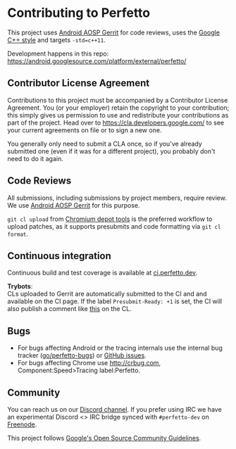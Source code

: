 # Contributing to Perfetto
This project uses [Android AOSP Gerrit][perfetto-gerrit] for code reviews,
uses the [Google C++ style][google-cpp-style] and targets `-std=c++11`.

Development happens in this repo:
https://android.googlesource.com/platform/external/perfetto/

## Contributor License Agreement

Contributions to this project must be accompanied by a Contributor License
Agreement. You (or your employer) retain the copyright to your contribution;
this simply gives us permission to use and redistribute your contributions as
part of the project. Head over to <https://cla.developers.google.com/> to see
your current agreements on file or to sign a new one.

You generally only need to submit a CLA once, so if you've already submitted one
(even if it was for a different project), you probably don't need to do it
again.

## Code Reviews

All submissions, including submissions by project members, require review.
We use [Android AOSP Gerrit][perfetto-gerrit] for this purpose.

`git cl upload` from [Chromium depot tools][depot-tools] is the preferred
workflow to upload patches, as it supports presubmits and code formatting via
`git cl format`.

## Continuous integration

Continuous build and test coverage is available at
[ci.perfetto.dev](https://ci.perfetto.dev).

**Trybots**:  
CLs uploaded to Gerrit are automatically submitted to the CI and
and available on the CI page.
If the label `Presubmit-Ready: +1` is set, the CI will also publish a comment
like [this][ci-example] on the CL.

## Bugs
* For bugs affecting Android or the tracing internals use the internal
bug tracker ([go/perfetto-bugs](http://goto.google.com/perfetto-bugs)) or
[GitHub issues](https://github.com/google/perfetto/issues).
* For bugs affecting Chrome use http://crbug.com, Component:Speed>Tracing
label:Perfetto.

## Community

You can reach us on our [Discord channel](https://discord.gg/35ShE3A).
If you prefer using IRC we have an experimental Discord <> IRC bridge
synced with `#perfetto-dev` on [Freenode](https://webchat.freenode.net/).

This project follows
[Google's Open Source Community Guidelines](https://opensource.google/conduct/).

[perfetto-gerrit]: https://android-review.googlesource.com/q/project:platform%252Fexternal%252Fperfetto+status:open
[google-cpp-style]: https://google.github.io/styleguide/cppguide.html
[depot-tools]: https://dev.chromium.org/developers/how-tos/depottools
[ci-example]: https://android-review.googlesource.com/c/platform/external/perfetto/+/1108253/3#message-09fd27fb92ca8357abade3ec725919ac3445f3af
